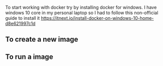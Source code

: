 To start working with docker try by installing docker for windows. I have windows 10 core in my personal laptop so I had to follow this non-official guide to install it https://itnext.io/install-docker-on-windows-10-home-d8e621997c1d 

## To create a new image 



## To run a image


